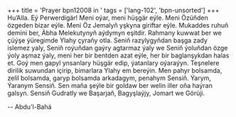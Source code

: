 +++
title = 'Prayer bpn12008 in '
tags = ['lang-102', 'bpn-unsorted']
+++
Hu’Alla.
    Eý Perwerdigär! Meni oýar, meni hüşgär eýle. Meni Özüňden özgeden bizar eýle. Meni Öz Jemalyň yşkyna giriftar eýle. Mukaddes ruhuň demini ber, Äbha Melekutynyň aýdymyn eşitdir. Rahmany kuwwat ber we çüýşe ýüregimde Ylahy çyraňy otla. Seniň razylygyňdan başga zady islemez yaly, Seniň roýuňdan gaýry agtarmaz ýaly we Seniň ýoluňdan özge ýoly aşmaz ýaly, meni her bir bentden azat eýle, her bir baglanşykdan halas et. Goý men gapyl ynsanlary hüşgär edip, ýatanlary oýaraýyn. Teşnelere dirilik suwundan içirip, bimarlara Ylahy em bereýin. Men pahyr bolsamda, zelil bolsamda, garyp bolsamda arkadagym, penahym Sensiň. Ýarym, Ýaranym Sensiň. Sen maňa şeýle bir goldaw ber welin iller oňa haýran galsyn. Sensiň Gudratly we Başarjaň, Bagyşlaýjy, Jomart we Görüji.

-- Abdu'l-Bahá
